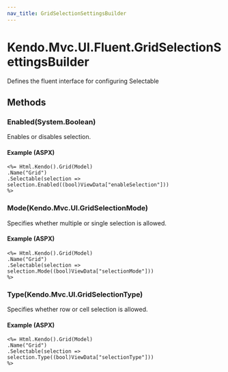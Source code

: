 ```yaml
---
nav_title: GridSelectionSettingsBuilder
---
```


# Kendo.Mvc.UI.Fluent.GridSelectionSettingsBuilder
Defines the fluent interface for configuring Selectable




## Methods


### Enabled(System.Boolean)
Enables or disables selection.




#### Example (ASPX)
    <%= Html.Kendo().Grid(Model)
    .Name("Grid")
    .Selectable(selection => selection.Enabled((bool)ViewData["enableSelection"]))
    %>


### Mode(Kendo.Mvc.UI.GridSelectionMode)
Specifies whether multiple or single selection is allowed.




#### Example (ASPX)
    <%= Html.Kendo().Grid(Model)
    .Name("Grid")
    .Selectable(selection => selection.Mode((bool)ViewData["selectionMode"]))
    %>


### Type(Kendo.Mvc.UI.GridSelectionType)
Specifies whether row or cell selection is allowed.




#### Example (ASPX)
    <%= Html.Kendo().Grid(Model)
    .Name("Grid")
    .Selectable(selection => selection.Type((bool)ViewData["selectionType"]))
    %>



